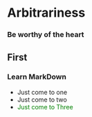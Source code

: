 # Arbitrariness
### Be worthy of the heart

## First
### Learn MarkDown
* Just come to one
* Just come to two
* <font color=green>Just come to Three</font>
